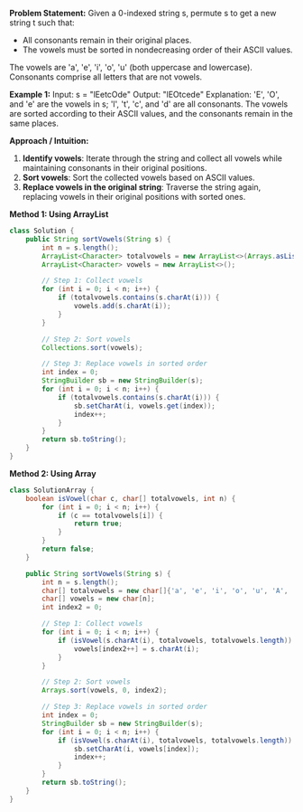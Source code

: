 **Problem Statement:**
Given a 0-indexed string s, permute s to get a new string t such that:
- All consonants remain in their original places.
- The vowels must be sorted in nondecreasing order of their ASCII values.

The vowels are 'a', 'e', 'i', 'o', 'u' (both uppercase and lowercase).
Consonants comprise all letters that are not vowels.

**Example 1:**
Input: s = "lEetcOde"
Output: "lEOtcede"
Explanation: 'E', 'O', and 'e' are the vowels in s; 'l', 't', 'c', and 'd' are all consonants. The vowels are sorted according to their ASCII values, and the consonants remain in the same places.

**Approach / Intuition:**
1. **Identify vowels**: Iterate through the string and collect all vowels while maintaining consonants in their original positions.
2. **Sort vowels**: Sort the collected vowels based on ASCII values.
3. **Replace vowels in the original string**: Traverse the string again, replacing vowels in their original positions with sorted ones.

**Method 1: Using ArrayList**

```java
class Solution {
    public String sortVowels(String s) {
        int n = s.length();
        ArrayList<Character> totalvowels = new ArrayList<>(Arrays.asList('a', 'e', 'i', 'o', 'u', 'A', 'E', 'I', 'O', 'U'));
        ArrayList<Character> vowels = new ArrayList<>();

        // Step 1: Collect vowels
        for (int i = 0; i < n; i++) {
            if (totalvowels.contains(s.charAt(i))) {
                vowels.add(s.charAt(i));
            }
        }

        // Step 2: Sort vowels
        Collections.sort(vowels);

        // Step 3: Replace vowels in sorted order
        int index = 0;
        StringBuilder sb = new StringBuilder(s);
        for (int i = 0; i < n; i++) {
            if (totalvowels.contains(s.charAt(i))) {
                sb.setCharAt(i, vowels.get(index));
                index++;
            }
        }
        return sb.toString();
    }
}
```

**Method 2: Using Array**

```java
class SolutionArray {
    boolean isVowel(char c, char[] totalvowels, int n) {
        for (int i = 0; i < n; i++) {
            if (c == totalvowels[i]) {
                return true;
            }
        }
        return false;
    }

    public String sortVowels(String s) {
        int n = s.length();
        char[] totalvowels = new char[]{'a', 'e', 'i', 'o', 'u', 'A', 'E', 'I', 'O', 'U'};
        char[] vowels = new char[n];
        int index2 = 0;

        // Step 1: Collect vowels
        for (int i = 0; i < n; i++) {
            if (isVowel(s.charAt(i), totalvowels, totalvowels.length)) {
                vowels[index2++] = s.charAt(i);
            }
        }

        // Step 2: Sort vowels
        Arrays.sort(vowels, 0, index2);

        // Step 3: Replace vowels in sorted order
        int index = 0;
        StringBuilder sb = new StringBuilder(s);
        for (int i = 0; i < n; i++) {
            if (isVowel(s.charAt(i), totalvowels, totalvowels.length)) {
                sb.setCharAt(i, vowels[index]);
                index++;
            }
        }
        return sb.toString();
    }
}
```
